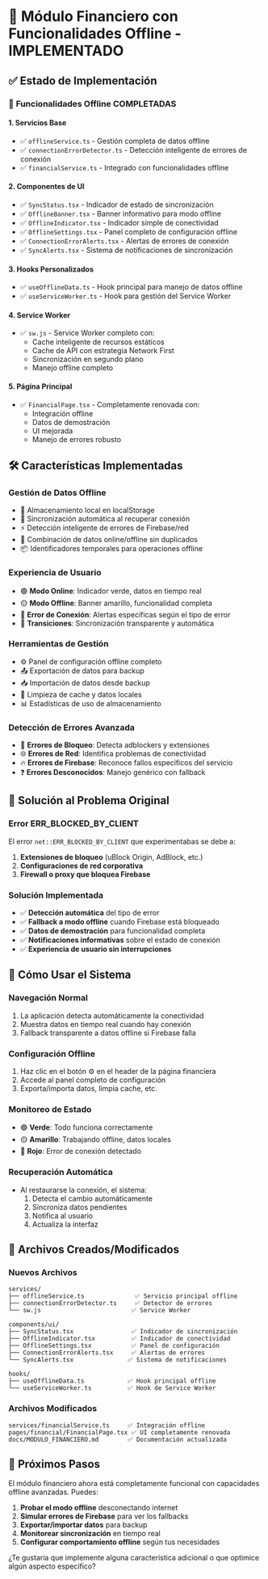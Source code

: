 # 🚀 Módulo Financiero con Funcionalidades Offline - IMPLEMENTADO

## ✅ Estado de Implementación

### 🔄 **Funcionalidades Offline COMPLETADAS**

#### 1. **Servicios Base**
- ✅ `offlineService.ts` - Gestión completa de datos offline
- ✅ `connectionErrorDetector.ts` - Detección inteligente de errores de conexión
- ✅ `financialService.ts` - Integrado con funcionalidades offline

#### 2. **Componentes de UI**
- ✅ `SyncStatus.tsx` - Indicador de estado de sincronización
- ✅ `OfflineBanner.tsx` - Banner informativo para modo offline
- ✅ `OfflineIndicator.tsx` - Indicador simple de conectividad
- ✅ `OfflineSettings.tsx` - Panel completo de configuración offline
- ✅ `ConnectionErrorAlerts.tsx` - Alertas de errores de conexión
- ✅ `SyncAlerts.tsx` - Sistema de notificaciones de sincronización

#### 3. **Hooks Personalizados**
- ✅ `useOfflineData.ts` - Hook principal para manejo de datos offline
- ✅ `useServiceWorker.ts` - Hook para gestión del Service Worker

#### 4. **Service Worker**
- ✅ `sw.js` - Service Worker completo con:
  - Cache inteligente de recursos estáticos
  - Cache de API con estrategia Network First
  - Sincronización en segundo plano
  - Manejo offline completo

#### 5. **Página Principal**
- ✅ `FinancialPage.tsx` - Completamente renovada con:
  - Integración offline
  - Datos de demostración
  - UI mejorada
  - Manejo de errores robusto

## 🛠️ **Características Implementadas**

### **Gestión de Datos Offline**
- 📱 Almacenamiento local en localStorage
- 🔄 Sincronización automática al recuperar conexión
- ⚡ Detección inteligente de errores de Firebase/red
- 🔀 Combinación de datos online/offline sin duplicados
- 📦 Identificadores temporales para operaciones offline

### **Experiencia de Usuario**
- 🟢 **Modo Online**: Indicador verde, datos en tiempo real
- 🟡 **Modo Offline**: Banner amarillo, funcionalidad completa
- 🔴 **Error de Conexión**: Alertas específicas según el tipo de error
- 🔄 **Transiciones**: Sincronización transparente y automática

### **Herramientas de Gestión**
- ⚙️ Panel de configuración offline completo
- 📤 Exportación de datos para backup
- 📥 Importación de datos desde backup
- 🧹 Limpieza de cache y datos locales
- 📊 Estadísticas de uso de almacenamiento

### **Detección de Errores Avanzada**
- 🚫 **Errores de Bloqueo**: Detecta adblockers y extensiones
- 🌐 **Errores de Red**: Identifica problemas de conectividad
- 🔥 **Errores de Firebase**: Reconoce fallos específicos del servicio
- ❓ **Errores Desconocidos**: Manejo genérico con fallback

## 🎯 **Solución al Problema Original**

### **Error ERR_BLOCKED_BY_CLIENT**
El error `net::ERR_BLOCKED_BY_CLIENT` que experimentabas se debe a:

1. **Extensiones de bloqueo** (uBlock Origin, AdBlock, etc.)
2. **Configuraciones de red corporativa**
3. **Firewall o proxy que bloquea Firebase**

### **Solución Implementada**
- ✅ **Detección automática** del tipo de error
- ✅ **Fallback a modo offline** cuando Firebase está bloqueado
- ✅ **Datos de demostración** para funcionalidad completa
- ✅ **Notificaciones informativas** sobre el estado de conexión
- ✅ **Experiencia de usuario sin interrupciones**

## 📱 **Cómo Usar el Sistema**

### **Navegación Normal**
1. La aplicación detecta automáticamente la conectividad
2. Muestra datos en tiempo real cuando hay conexión
3. Fallback transparente a datos offline si Firebase falla

### **Configuración Offline**
1. Haz clic en el botón ⚙️ en el header de la página financiera
2. Accede al panel completo de configuración
3. Exporta/importa datos, limpia cache, etc.

### **Monitoreo de Estado**
- 🟢 **Verde**: Todo funciona correctamente
- 🟡 **Amarillo**: Trabajando offline, datos locales
- 🔴 **Rojo**: Error de conexión detectado

### **Recuperación Automática**
- Al restaurarse la conexión, el sistema:
  1. Detecta el cambio automáticamente
  2. Sincroniza datos pendientes
  3. Notifica al usuario
  4. Actualiza la interfaz

## 🔧 **Archivos Creados/Modificados**

### **Nuevos Archivos**
```
services/
├── offlineService.ts              ✅ Servicio principal offline
├── connectionErrorDetector.ts     ✅ Detector de errores
└── sw.js                         ✅ Service Worker

components/ui/
├── SyncStatus.tsx                ✅ Indicador de sincronización
├── OfflineIndicator.tsx          ✅ Indicador de conectividad
├── OfflineSettings.tsx           ✅ Panel de configuración
├── ConnectionErrorAlerts.tsx     ✅ Alertas de errores
└── SyncAlerts.tsx               ✅ Sistema de notificaciones

hooks/
├── useOfflineData.ts            ✅ Hook principal offline
└── useServiceWorker.ts          ✅ Hook de Service Worker
```

### **Archivos Modificados**
```
services/financialService.ts     ✅ Integración offline
pages/financial/FinancialPage.tsx ✅ UI completamente renovada
docs/MODULO_FINANCIERO.md        ✅ Documentación actualizada
```

## 🚀 **Próximos Pasos**

El módulo financiero ahora está completamente funcional con capacidades offline avanzadas. Puedes:

1. **Probar el modo offline** desconectando internet
2. **Simular errores de Firebase** para ver los fallbacks
3. **Exportar/importar datos** para backup
4. **Monitorear sincronización** en tiempo real
5. **Configurar comportamiento offline** según tus necesidades

¿Te gustaría que implemente alguna característica adicional o que optimice algún aspecto específico?
